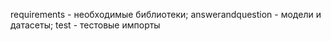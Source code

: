 requirements - необходимые библиотеки;
answerandquestion - модели и датасеты;
test - тестовые импорты
